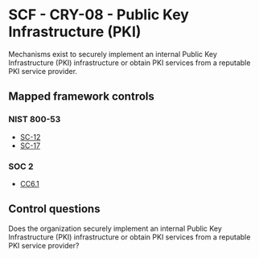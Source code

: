 # SCF - CRY-08 - Public Key Infrastructure (PKI)
Mechanisms exist to securely implement an internal Public Key Infrastructure (PKI) infrastructure or obtain PKI services from a reputable PKI service provider. 
## Mapped framework controls
### NIST 800-53
- [SC-12](../nist80053/sc-12.md)
- [SC-17](../nist80053/sc-17.md)
  
### SOC 2
- [CC6.1](../soc2/cc61.md)
  
## Control questions
Does the organization securely implement an internal Public Key Infrastructure (PKI) infrastructure or obtain PKI services from a reputable PKI service provider? 
  